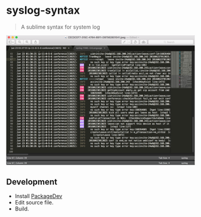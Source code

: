 # syslog-syntax
> A sublime syntax for system log

![](./screenshot.png)

## Development

- Install [PackageDev](https://github.com/SublimeText/PackageDev)
- Edit source file.
- Build.


